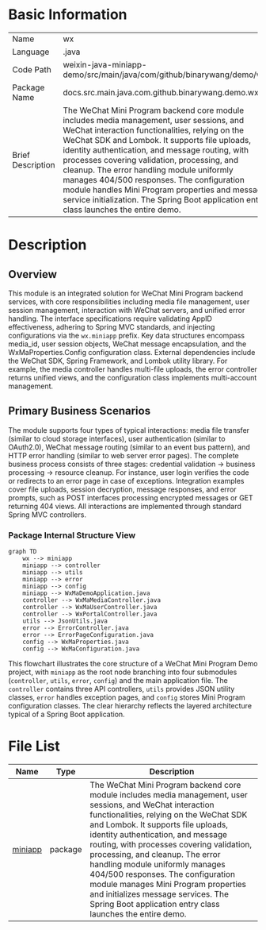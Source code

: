 # Basic Information

|      |      |
|------|------|
| Name | wx |
| Language | .java |
| Code Path | weixin-java-miniapp-demo/src/main/java/com/github/binarywang/demo/wx |
| Package Name | docs.src.main.java.com.github.binarywang.demo.wx |
| Brief Description | The WeChat Mini Program backend core module includes media management, user sessions, and WeChat interaction functionalities, relying on the WeChat SDK and Lombok. It supports file uploads, identity authentication, and message routing, with processes covering validation, processing, and cleanup. The error handling module uniformly manages 404/500 responses. The configuration module handles Mini Program properties and message service initialization. The Spring Boot application entry class launches the entire demo. |

# Description

## Overview  
This module is an integrated solution for WeChat Mini Program backend services, with core responsibilities including media file management, user session management, interaction with WeChat servers, and unified error handling. The interface specifications require validating AppID effectiveness, adhering to Spring MVC standards, and injecting configurations via the `wx.miniapp` prefix. Key data structures encompass media_id, user session objects, WeChat message encapsulation, and the WxMaProperties.Config configuration class. External dependencies include the WeChat SDK, Spring Framework, and Lombok utility library. For example, the media controller handles multi-file uploads, the error controller returns unified views, and the configuration class implements multi-account management.  

## Primary Business Scenarios  
The module supports four types of typical interactions: media file transfer (similar to cloud storage interfaces), user authentication (similar to OAuth2.0), WeChat message routing (similar to an event bus pattern), and HTTP error handling (similar to web server error pages). The complete business process consists of three stages: credential validation → business processing → resource cleanup. For instance, user login verifies the code or redirects to an error page in case of exceptions. Integration examples cover file uploads, session decryption, message responses, and error prompts, such as POST interfaces processing encrypted messages or GET returning 404 views. All interactions are implemented through standard Spring MVC controllers.


### Package Internal Structure View

```mermaid
graph TD
    wx --> miniapp
    miniapp --> controller
    miniapp --> utils
    miniapp --> error
    miniapp --> config
    miniapp --> WxMaDemoApplication.java
    controller --> WxMaMediaController.java
    controller --> WxMaUserController.java
    controller --> WxPortalController.java
    utils --> JsonUtils.java
    error --> ErrorController.java
    error --> ErrorPageConfiguration.java
    config --> WxMaProperties.java
    config --> WxMaConfiguration.java
```

This flowchart illustrates the core structure of a WeChat Mini Program Demo project, with `miniapp` as the root node branching into four submodules (`controller`, `utils`, `error`, `config`) and the main application file. The `controller` contains three API controllers, `utils` provides JSON utility classes, `error` handles exception pages, and `config` stores Mini Program configuration classes. The clear hierarchy reflects the layered architecture typical of a Spring Boot application.

# File List

| Name   | Type  | Description |
|-------|------|-------------|
| [miniapp](miniapp/_module.md) | package | The WeChat Mini Program backend core module includes media management, user sessions, and WeChat interaction functionalities, relying on the WeChat SDK and Lombok. It supports file uploads, identity authentication, and message routing, with processes covering validation, processing, and cleanup. The error handling module uniformly manages 404/500 responses. The configuration module manages Mini Program properties and initializes message services. The Spring Boot application entry class launches the entire demo. |


